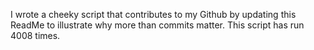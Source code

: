 I wrote a cheeky script that contributes to my Github by updating this ReadMe to illustrate why more than commits matter. This script has run 4008 times.